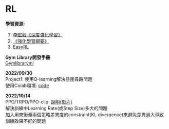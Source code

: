# RL
**學習資源:**  
1. [李宏毅《深度強化學習》](http://speech.ee.ntu.edu.tw/~tlkagk/courses_MLDS18.html)  
2. [《強化學習綱要》](https://github.com/zhoubolei/introRL)
3. [EasyRL](https://datawhalechina.github.io/easy-rl/#/)   

**Gym Library開發手冊**  
[Gymlibraryml](https://www.gymlibrary.dev/)  

**2022/09/30**  
Project1: 使用Q-learning解決懸崖尋路問題  
使用Colab環境: [code](EasyRL_Project1.ipynb)  

**2022/10/14**  
PPO/TRPO/PPO-clip:  [說明(影片)](https://www.youtube.com/watch?v=OAKAZhFmYoI&feature=youtu.be)  
解決訓練中Learning Rate(或Step Size)多大的問題  
加入用來衡量兩個策略差異度的constraint(KL divergence)來避免差異過大導致訓練效果不好的問題  
